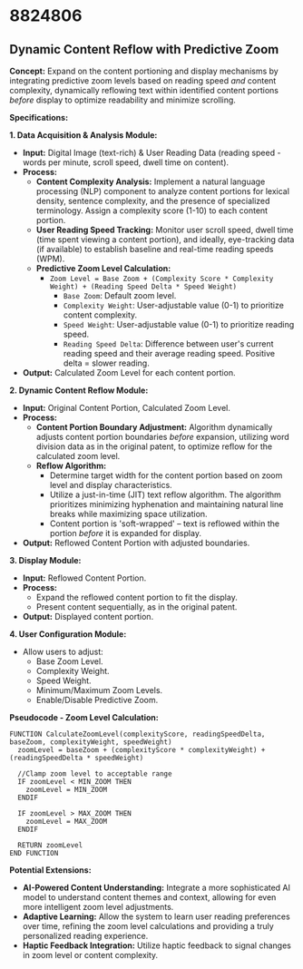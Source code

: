 # 8824806

## Dynamic Content Reflow with Predictive Zoom

**Concept:** Expand on the content portioning and display mechanisms by integrating predictive zoom levels based on reading speed *and* content complexity, dynamically reflowing text within identified content portions *before* display to optimize readability and minimize scrolling.

**Specifications:**

**1. Data Acquisition & Analysis Module:**

*   **Input:** Digital Image (text-rich) & User Reading Data (reading speed - words per minute, scroll speed, dwell time on content).
*   **Process:**
    *   **Content Complexity Analysis:**  Implement a natural language processing (NLP) component to analyze content portions for lexical density, sentence complexity, and the presence of specialized terminology. Assign a complexity score (1-10) to each content portion.
    *   **User Reading Speed Tracking:** Monitor user scroll speed, dwell time (time spent viewing a content portion), and ideally, eye-tracking data (if available) to establish baseline and real-time reading speeds (WPM).
    *   **Predictive Zoom Level Calculation:**
        *   `Zoom Level = Base Zoom + (Complexity Score * Complexity Weight) + (Reading Speed Delta * Speed Weight)`
            *   `Base Zoom`: Default zoom level.
            *   `Complexity Weight`: User-adjustable value (0-1) to prioritize content complexity.
            *   `Speed Weight`: User-adjustable value (0-1) to prioritize reading speed.
            *   `Reading Speed Delta`: Difference between user's current reading speed and their average reading speed. Positive delta = slower reading.
*   **Output:**  Calculated Zoom Level for each content portion.

**2. Dynamic Content Reflow Module:**

*   **Input:** Original Content Portion, Calculated Zoom Level.
*   **Process:**
    *   **Content Portion Boundary Adjustment:**  Algorithm dynamically adjusts content portion boundaries *before* expansion, utilizing word division data as in the original patent, to optimize reflow for the calculated zoom level.
    *   **Reflow Algorithm:**
        *   Determine target width for the content portion based on zoom level and display characteristics.
        *   Utilize a just-in-time (JIT) text reflow algorithm.  The algorithm prioritizes minimizing hyphenation and maintaining natural line breaks while maximizing space utilization.
        *   Content portion is 'soft-wrapped' – text is reflowed within the portion *before* it is expanded for display.
*   **Output:** Reflowed Content Portion with adjusted boundaries.

**3. Display Module:**

*   **Input:** Reflowed Content Portion.
*   **Process:**
    *   Expand the reflowed content portion to fit the display.
    *   Present content sequentially, as in the original patent.
*   **Output:** Displayed content portion.

**4. User Configuration Module:**

*   Allow users to adjust:
    *   Base Zoom Level.
    *   Complexity Weight.
    *   Speed Weight.
    *   Minimum/Maximum Zoom Levels.
    *   Enable/Disable Predictive Zoom.

**Pseudocode - Zoom Level Calculation:**

```
FUNCTION CalculateZoomLevel(complexityScore, readingSpeedDelta, baseZoom, complexityWeight, speedWeight)
  zoomLevel = baseZoom + (complexityScore * complexityWeight) + (readingSpeedDelta * speedWeight)
  
  //Clamp zoom level to acceptable range
  IF zoomLevel < MIN_ZOOM THEN
    zoomLevel = MIN_ZOOM
  ENDIF
  
  IF zoomLevel > MAX_ZOOM THEN
    zoomLevel = MAX_ZOOM
  ENDIF
  
  RETURN zoomLevel
END FUNCTION
```

**Potential Extensions:**

*   **AI-Powered Content Understanding:** Integrate a more sophisticated AI model to understand content themes and context, allowing for even more intelligent zoom level adjustments.
*   **Adaptive Learning:** Allow the system to learn user reading preferences over time, refining the zoom level calculations and providing a truly personalized reading experience.
*   **Haptic Feedback Integration:**  Utilize haptic feedback to signal changes in zoom level or content complexity.